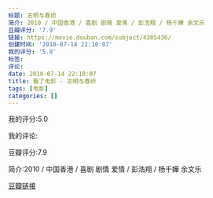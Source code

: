 ```yaml
---
标题: 志明与春娇
简介: 2010 / 中国香港 / 喜剧 剧情 爱情 / 彭浩翔 / 杨千嬅 余文乐
豆瓣评分: '7.9'
链接: https://movie.douban.com/subject/4305436/
创建时间: '2010-07-14 22:10:07'
我的评分: '5.0'
标签:
评论:
date: 2010-07-14 22:10:07
title: 看了电影 - 志明与春娇
tags: [电影]
categories: []
---
```


我的评分:5.0

我的评论:

豆瓣评分:7.9

简介:2010 / 中国香港 / 喜剧 剧情 爱情 / 彭浩翔 / 杨千嬅 余文乐

[豆瓣链接](https://movie.douban.com/subject/4305436/)

